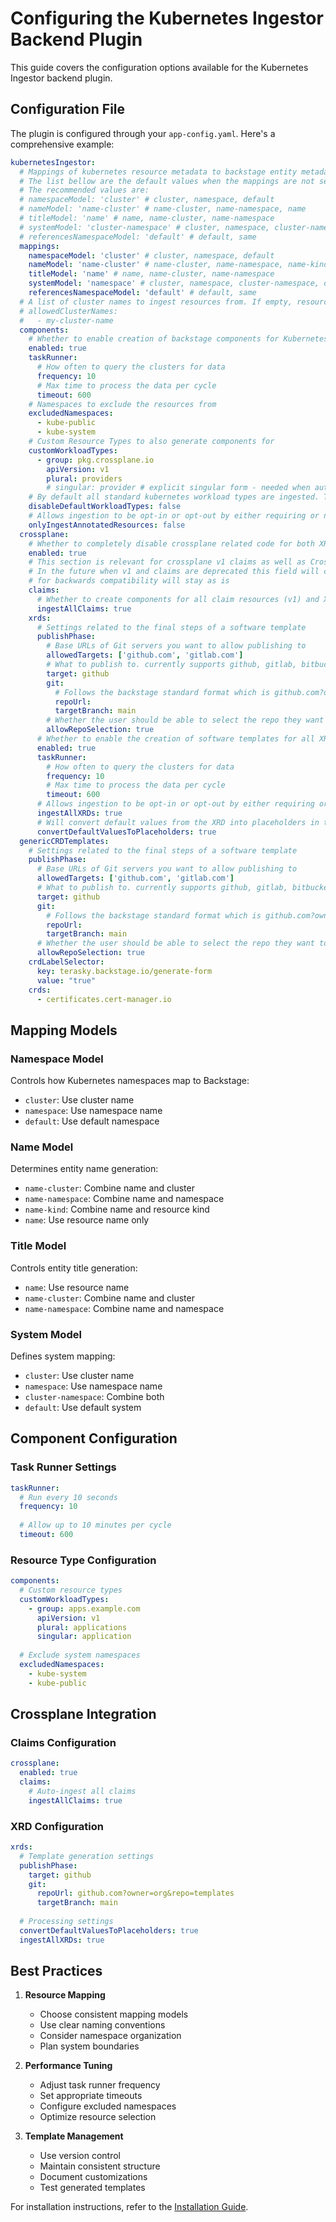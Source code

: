 # Configuring the Kubernetes Ingestor Backend Plugin

This guide covers the configuration options available for the Kubernetes Ingestor backend plugin.

## Configuration File

The plugin is configured through your `app-config.yaml`. Here's a comprehensive example:

```yaml
kubernetesIngestor:
  # Mappings of kubernetes resource metadata to backstage entity metadata
  # The list bellow are the default values when the mappings are not set in the app-config.yaml
  # The recommended values are:
  # namespaceModel: 'cluster' # cluster, namespace, default
  # nameModel: 'name-cluster' # name-cluster, name-namespace, name
  # titleModel: 'name' # name, name-cluster, name-namespace
  # systemModel: 'cluster-namespace' # cluster, namespace, cluster-namespace, default
  # referencesNamespaceModel: 'default' # default, same
  mappings:
    namespaceModel: 'cluster' # cluster, namespace, default
    nameModel: 'name-cluster' # name-cluster, name-namespace, name-kind, name
    titleModel: 'name' # name, name-cluster, name-namespace
    systemModel: 'namespace' # cluster, namespace, cluster-namespace, default
    referencesNamespaceModel: 'default' # default, same
  # A list of cluster names to ingest resources from. If empty, resources from all clusters under kubernetes.clusterLocatorMethods.clusters will be ingested.
  # allowedClusterNames:
  #   - my-cluster-name
  components:
    # Whether to enable creation of backstage components for Kubernetes workloads
    enabled: true
    taskRunner:
      # How often to query the clusters for data
      frequency: 10
      # Max time to process the data per cycle
      timeout: 600
    # Namespaces to exclude the resources from
    excludedNamespaces:
      - kube-public
      - kube-system
    # Custom Resource Types to also generate components for
    customWorkloadTypes:
      - group: pkg.crossplane.io
        apiVersion: v1
        plural: providers
        # singular: provider # explicit singular form - needed when auto-detection fails
    # By default all standard kubernetes workload types are ingested. This allows you to disable this behavior
    disableDefaultWorkloadTypes: false
    # Allows ingestion to be opt-in or opt-out by either requiring or not a dedicated annotation to ingest a resource (terasky.backstage.io/add-to-catalog or terasky.backstage.io/exclude-from-catalog)
    onlyIngestAnnotatedResources: false
  crossplane:
    # Whether to completely disable crossplane related code for both XRDs and Claims. defaults to enabled if not provided for backwards compatibility
    enabled: true
    # This section is relevant for crossplane v1 claims as well as Crossplane v2 XRs.
    # In the future when v1 and claims are deprecated this field will change names but currently 
    # for backwards compatibility will stay as is
    claims:
      # Whether to create components for all claim resources (v1) and XRs (v2) in your cluster
      ingestAllClaims: true
    xrds:
      # Settings related to the final steps of a software template
      publishPhase:
        # Base URLs of Git servers you want to allow publishing to
        allowedTargets: ['github.com', 'gitlab.com']
        # What to publish to. currently supports github, gitlab, bitbucket, bitbucketCloud and YAML (provides a link to download the file)
        target: github
        git:
          # Follows the backstage standard format which is github.com?owner=<REPO OWNER>&repo=<REPO NAME>
          repoUrl:
          targetBranch: main
        # Whether the user should be able to select the repo they want to push the manifest to or not
        allowRepoSelection: true
      # Whether to enable the creation of software templates for all XRDs
      enabled: true
      taskRunner:
        # How often to query the clusters for data
        frequency: 10
        # Max time to process the data per cycle
        timeout: 600
      # Allows ingestion to be opt-in or opt-out by either requiring or not a dedicated annotation to ingest a xrd (terasky.backstage.io/add-to-catalog or terasky.backstage.io/exclude-from-catalog)
      ingestAllXRDs: true
      # Will convert default values from the XRD into placeholders in the UI instead of always adding them to the generated manifest.
      convertDefaultValuesToPlaceholders: true
  genericCRDTemplates:
    # Settings related to the final steps of a software template
    publishPhase:
      # Base URLs of Git servers you want to allow publishing to
      allowedTargets: ['github.com', 'gitlab.com']
      # What to publish to. currently supports github, gitlab, bitbucket, bitbucketCloud and YAML (provides a link to download the file)
      target: github
      git:
        # Follows the backstage standard format which is github.com?owner=<REPO OWNER>&repo=<REPO NAME>
        repoUrl:
        targetBranch: main
      # Whether the user should be able to select the repo they want to push the manifest to or not
      allowRepoSelection: true
    crdLabelSelector:
      key: terasky.backstage.io/generate-form
      value: "true"
    crds:
      - certificates.cert-manager.io
```

## Mapping Models

### Namespace Model
Controls how Kubernetes namespaces map to Backstage:  
- `cluster`: Use cluster name  
- `namespace`: Use namespace name  
- `default`: Use default namespace  

### Name Model
Determines entity name generation:  
- `name-cluster`: Combine name and cluster  
- `name-namespace`: Combine name and namespace  
- `name-kind`: Combine name and resource kind  
- `name`: Use resource name only  

### Title Model
Controls entity title generation:  
- `name`: Use resource name  
- `name-cluster`: Combine name and cluster  
- `name-namespace`: Combine name and namespace  

### System Model
Defines system mapping:  
- `cluster`: Use cluster name  
- `namespace`: Use namespace name  
- `cluster-namespace`: Combine both  
- `default`: Use default system  

## Component Configuration

### Task Runner Settings
```yaml
taskRunner:
  # Run every 10 seconds
  frequency: 10
  
  # Allow up to 10 minutes per cycle
  timeout: 600
```

### Resource Type Configuration
```yaml
components:
  # Custom resource types
  customWorkloadTypes:
    - group: apps.example.com
      apiVersion: v1
      plural: applications
      singular: application
  
  # Exclude system namespaces
  excludedNamespaces:
    - kube-system
    - kube-public
```

## Crossplane Integration

### Claims Configuration
```yaml
crossplane:
  enabled: true
  claims:
    # Auto-ingest all claims
    ingestAllClaims: true
```

### XRD Configuration
```yaml
xrds:
  # Template generation settings
  publishPhase:
    target: github
    git:
      repoUrl: github.com?owner=org&repo=templates
      targetBranch: main
  
  # Processing settings
  convertDefaultValuesToPlaceholders: true
  ingestAllXRDs: true
```

## Best Practices

1. **Resource Mapping**
    - Choose consistent mapping models
    - Use clear naming conventions
    - Consider namespace organization
    - Plan system boundaries

2. **Performance Tuning**
    - Adjust task runner frequency
    - Set appropriate timeouts
    - Configure excluded namespaces
    - Optimize resource selection

3. **Template Management**
    - Use version control
    - Maintain consistent structure
    - Document customizations
    - Test generated templates

For installation instructions, refer to the [Installation Guide](./install.md).
